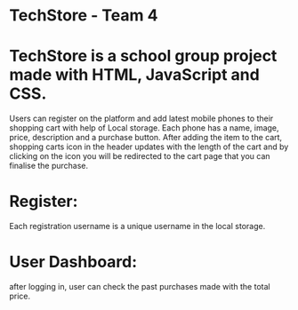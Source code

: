 # TechStore - Team 4


# TechStore  is a school group project made with HTML, JavaScript and CSS.
Users can register on the platform and add latest mobile phones to their shopping cart with help of Local storage.
Each phone has a name, image, price, description and a purchase button. After adding the item to the cart, shopping carts icon in the header updates with the length of the cart and by clicking on the icon you will be redirected to the cart page that you can finalise the purchase.

# Register:
Each registration username is a unique username in the local storage.

# User Dashboard:
after logging in, user can check the past purchases made with the total price.


